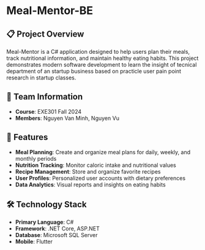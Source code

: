 # Meal-Mentor-BE

## 📋 Project Overview

Meal-Mentor is a C# application designed to help users plan their meals, track nutritional information, and maintain healthy eating habits. This project demonstrates modern software development to learn the insight of tecnical department of an startup business based on practicle user pain point research in startup classes.

## 👥 Team Information

- **Course**: EXE301 Fall 2024
- **Members**: Nguyen Van Minh, Nguyen Vu

## 🚀 Features

- **Meal Planning**: Create and organize meal plans for daily, weekly, and monthly periods
- **Nutrition Tracking**: Monitor caloric intake and nutritional values
- **Recipe Management**: Store and organize favorite recipes
- **User Profiles**: Personalized user accounts with dietary preferences
- **Data Analytics**: Visual reports and insights on eating habits

## 🛠️ Technology Stack

- **Primary Language**: C#
- **Framework**: .NET Core, ASP.NET
- **Database**: Microsoft SQL Server
- **Mobile**: Flutter
